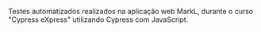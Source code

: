 Testes automatizados realizados na aplicação web MarkL, durante o curso "Cypress eXpress" utilizando Cypress com JavaScript.
